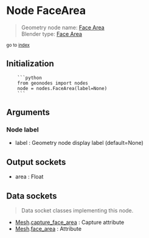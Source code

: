 
# Node FaceArea

> Geometry node name: [Face Area](https://docs.blender.org/manual/en/latest/modeling/geometry_nodes/mesh/face_area.html)<br>
  Blender type: [Face Area](https://docs.blender.org/api/current/bpy.types.GeometryNodeInputMeshFaceArea.html)
  
<sub>go to [index](/docs/index.md)</sub>

Initialization
--------------
        
        ```python
        from geonodes import nodes
        node = nodes.FaceArea(label=None)
        ```



## Arguments


### Node label

- label : Geometry node display label (default=None)

## Output sockets

- area : Float

## Data sockets

> Data socket classes implementing this node.
  
  
- [Mesh](/docs/sockets/Mesh.md).[capture_face_area](/docs/sockets/Mesh.md#capture_face_area) : Capture attribute
- [Mesh](/docs/sockets/Mesh.md).[face_area](/docs/sockets/Mesh.md#face_area) : Attribute
  
